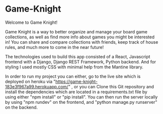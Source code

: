 # Game-Knight
Welcome to Game Knight!

Game Knight is a way to better organize and manage your board game collections,
as well as find more info about games you might be interested in! You can share and compare collections with friends, keep track of house rules,
and much more to come in the near future!

The technologies used to build this app consisted of a React, Javascript frontend with a Django, Django REST Framework, Python backend.
And for styling I used mostly CSS with minimal help from the Mantine library.

In order to run my project you can either, go to the live site which is deployed on heroku via "https://game-knight-183e3f967a99.herokuapp.com/" ,
or you can Clone this Git repository and install the dependencies which are located in a requirements.txt file by using either "npm install" or "pip install".
You can then run the server locally by using "npm rundev" on the frontend, and "python manage.py runserver" on the backend.
